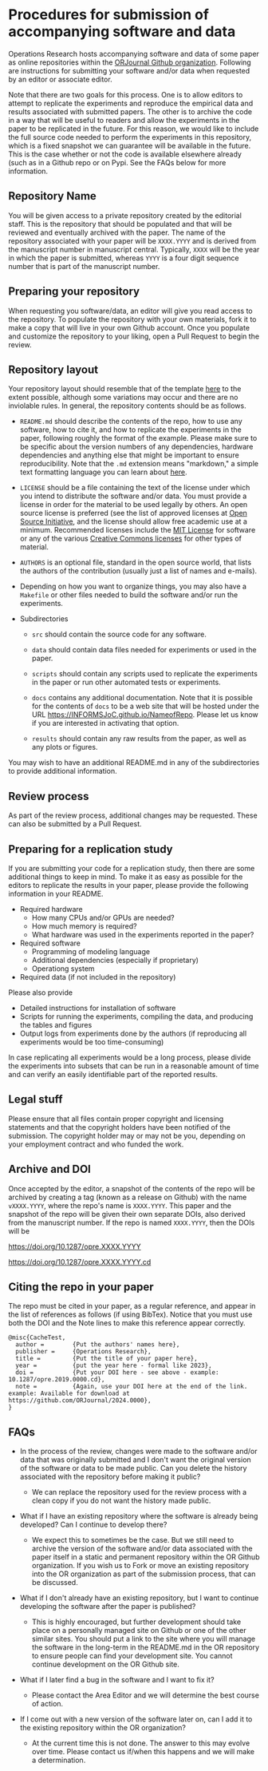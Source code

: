 # Procedures for submission of accompanying software and data

Operations Research hosts accompanying software and data of some paper as online repositories 
within the [ORJournal Github organization](https://github.com/ORJournal). Following are
instructions for submitting your software and/or data when requested by an editor or
associate editor.

Note that there are two goals for this process. One is to allow editors to
attempt to replicate the experiments and reproduce the empirical data and
results associated with submitted papers. The other is to archive the code in
a way that will be useful to readers and allow the experiments in the paper to
be replicated in the future. For this reason, we would like to include the
full source code needed to perform the experiments in this repository, which
is a fixed snapshot we can guarantee will be available in the future. This is
the case whether or not the code is available elsewhere already (such as in a
Github repo or on Pypi. See the FAQs below for more information.

## Repository Name

You will be given access to a private repository created by the editorial
staff. This is the repository that should be populated and that will be
reviewed and eventually archived with the paper. The name of the repository
associated with your paper will be `XXXX.YYYY` and is derived from the
manuscript number in manuscript central. Typically, `XXXX` will be the year in
which the paper is submitted, whereas `YYYY` is a four digit sequence number
that is part of the manuscript number.

## Preparing your repository

When requesting you software/data, an editor will give you read access to the
repository. To populate the repository with your own materials, fork it to
make a copy that will live in your own Github account. Once you populate and
customize the repository to your liking, open a Pull Request to begin the
review.

## Repository layout

Your repository layout should resemble that of the template
[here](https://github.com/ORJournal/2024.0000) to the extent possible,
although some variations may occur and there are no inviolable rules. In
general, the repository contents should be as follows.

 * `README.md` should describe the contents of the repo, how to use any
   software, how to cite it, and how to replicate the experiments in the
   paper, following roughly the format of the example. Please make sure to be
   specific about the version numbers of any dependencies, hardware
   dependencies and anything else that might be important to ensure
   reproducibility. Note that the `.md` extension means "markdown," a simple
   text formatting language you can learn about
   [here](https://guides.github.com/features/mastering-markdown/).
   
 * `LICENSE` should be a file containing the text of the license under which
   you intend to distribute the software and/or data. You must provide a
   license in order for the material to be used legally by others. An open
   source license is preferred (see the list of approved licenses at [Open
   Source Initiative](https://opensource.org/licenses), and the license should
   allow free academic use at a minimum. Recommended licenses include the [MIT
   License](https://opensource.org/licenses/MIT) for software or any of the
   various [Creative Commons licenses](https://creativecommons.org/licenses/)
   for other types of material.

 * `AUTHORS` is an optional file, standard in the open source world, that
   lists the authors of the contribution (usually just a list of names and
   e-mails).

 * Depending on how you want to organize things, you may also have a
   `Makefile` or other files needed to build the software and/or run the
   experiments.

 * Subdirectories

   * `src` should contain the source code for any software.

   * `data` should contain data files needed for experiments or used in the
     paper.
     
   * `scripts` should contain any scripts used to replicate the experiments in
     the paper or run other automated tests or experiments.

   * `docs` contains any additional documentation. Note that it is possible for
      the contents of `docs` to be a web site that will be hosted under the
      URL https://INFORMSJoC.github.io/NameofRepo. Please let us know if you
      are interested in activating that option.

   * `results` should contain any raw results from the paper, as well as
     any plots or figures.

You may wish to have an additional README.md in any of the subdirectories to
provide additional information.

## Review process 

As part of the review process, additional changes may be requested. These can
also be submitted by a Pull Request.

## Preparing for a replication study

If you are submitting your code for a replication study, then there are some additional
things to keep in mind. To make it as easy as possible for the editors to replicate
the results in your paper, please provide the following information in your
README.
- Required hardware
  - How many CPUs and/or GPUs are needed?
  - How much memory is required?
  - What hardware was used in the experiments reported in the paper?
- Required software
  - Programming of modeling language
  - Additional dependencies (especially if proprietary)
  - Operationg system
- Required data (if not included in the repository)
    
Please also provide
- Detailed instructions for installation of software
- Scripts for running the experiments, compiling the data, and producing the tables and figures
- Output logs from experiments done by the authors (if reproducing all experiments would be too time-consuming)

In case replicating all experiments would be a long process, please divide the experiments into
subsets that can be run in a reasonable amount of time and can verify an easily identifiable part
of the reported results.

## Legal stuff

Please ensure that all files contain proper copyright and licensing statements
and that the copyright holders have been notified of the submission. The
copyright holder may or may not be you, depending on your employment contract
and who funded the work.

## Archive and DOI

Once accepted by the editor, a snapshot of the contents of the repo will be archived 
by creating a tag (known as a release on Github) with the name `vXXXX.YYYY`, where
the repo's name is `XXXX.YYYY`. This paper and the snapshot of the repo will be given 
their own separate DOIs, also derived from the manuscript number. If the repo is named
`XXXX.YYYY`, then the DOIs will be

https://doi.org/10.1287/opre.XXXX.YYYY

https://doi.org/10.1287/opre.XXXX.YYYY.cd

## Citing the repo in your paper

The repo must be cited in your paper, as a regular reference, and appear in the list of references as follows (if using BibTex). Notice that you must use both the DOI and the Note lines to make this reference appear correctly.
```
@misc{CacheTest,
  author =        {Put the authors' names here},
  publisher =     {Operations Research},
  title =         {Put the title of your paper here},
  year =          {put the year here - formal like 2023},
  doi =           {Put your DOI here - see above - example: 10.1287/opre.2019.0000.cd},
  note =          {Again, use your DOI here at the end of the link.  example: Available for download at https://github.com/ORJournal/2024.0000},
}  
```

## FAQs

 * In the process of the review, changes were made to the software and/or
 data that was originally submitted and I don't want the original version of
 the software or data to be made public. Can you delete the history associated
 with the repository before making it public?

   * We can replace the repository used for the review process with a clean
     copy if you do not want the history made public.

 * What if I have an existing repository where the software is already being
   developed? Can I continue to develop there?

   * We expect this to sometimes be the case. But we still need to archive
     the version of the software and/or data associated with the
     paper itself in a static and permanent repository within the OR Github organization.
     If you wish us to Fork or move an existing repository into the OR
     organization as part of the submission process, that can be discussed.

 * What if I don't already have an existing repository, but I want to continue
   developing the software after the paper is published?

   * This is highly encouraged, but further development should take place on
     a personally managed site on Github or one of the other similar sites.
     You should put a link to the site where you will manage the software in
     the long-term in the README.md in the OR repository to ensure people
     can find your development site.  You cannot continue development on the OR Github site.

 * What if I later find a bug in the software and I want to fix it?

   * Please contact the Area Editor and we will determine the best course of
     action.

 * If I come out with a new version of the software later on, can I add it to
   the existing repository within the OR organization?

   * At the current time this is not done.  The answer to this may evolve over time. Please contact us if/when this
     happens and we will make a determination.
